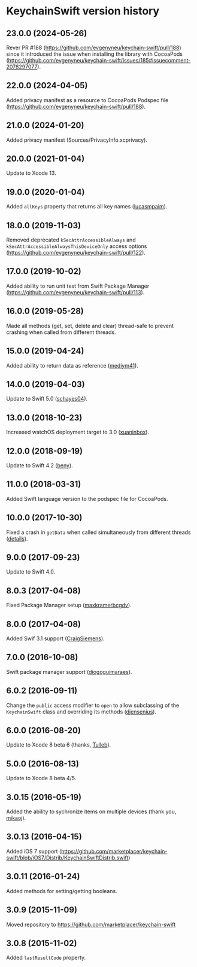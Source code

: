 # KeychainSwift version history

## 23.0.0 (2024-05-26)

Rever PR #188 (https://github.com/evgenyneu/keychain-swift/pull/188) since it introduced the issue when installing the library with CocoaPods (https://github.com/evgenyneu/keychain-swift/issues/185#issuecomment-2078297077).

## 22.0.0 (2024-04-05)

Added privacy manifest as a resource to CocoaPods Podspec file (https://github.com/evgenyneu/keychain-swift/pull/188).

## 21.0.0 (2024-01-20)

Added privacy manifest (Sources/PrivacyInfo.xcprivacy).

## 20.0.0 (2021-01-04)

Update to Xcode 13.

## 19.0.0 (2020-01-04)

Added `allKeys` property that returns all key names ([lucasmpaim](https://github.com/lucasmpaim)).


## 18.0.0 (2019-11-03)

Removed deprecated `kSecAttrAccessibleAlways` and `kSecAttrAccessibleAlwaysThisDeviceOnly` access options (https://github.com/evgenyneu/keychain-swift/pull/122).


## 17.0.0 (2019-10-02)

Added ability to run unit test from Swift Package Manager (https://github.com/evgenyneu/keychain-swift/pull/113).


## 16.0.0 (2019-05-28)

Made all methods (get, set, delete and clear) thread-safe to prevent crashing when called from different threads.


## 15.0.0 (2019-04-24)

Added ability to return data as reference ([mediym41](https://github.com/mediym41)).


## 14.0.0 (2019-04-03)

Update to Swift 5.0 ([schayes04](https://github.com/schayes04)).


## 13.0.0 (2018-10-23)

Increased watchOS deployment target to 3.0 ([xuaninbox](https://github.com/xuaninbox)).


## 12.0.0 (2018-09-19)

Update to Swift 4.2 ([beny](https://github.com/beny)).


## 11.0.0 (2018-03-31)

Added Swift language version to the podspec file for CocoaPods.


## 10.0.0 (2017-10-30)

Fixed a crash in `getData` when called simultaneously from different threads ([details](https://github.com/evgenyneu/keychain-swift/pull/68)).


## 9.0.0 (2017-09-23)

Update to Swift 4.0.

## 8.0.3 (2017-04-08)

Fixed Package Manager setup ([maxkramerbcgdv](https://github.com/maxkramerbcgdv)).

## 8.0.0 (2017-04-08)

Added Swif 3.1 support ([CraigSiemens](https://github.com/CraigSiemens)).


## 7.0.0 (2016-10-08)

Swift package manager support ([diogoguimaraes](https://github.com/diogoguimaraes)).


## 6.0.2 (2016-09-11)

Change the `public` access modifier to `open` to allow subclassing of the `KeychainSwift` class and overriding its methods ([djensenius](https://github.com/djensenius)).


## 6.0.0 (2016-08-20)

Update to Xcode 8 beta 6 (thanks, [Tulleb](https://github.com/Tulleb)).


## 5.0.0 (2016-08-13)

Update to Xcode 8 beta 4/5.


## 3.0.15 (2016-05-19)

Added the ability to sychronize items on multiple devices (thank you, [mikaoj](https://github.com/mikaoj)).


## 3.0.13 (2016-04-15)

Added iOS 7 support (https://github.com/marketplacer/keychain-swift/blob/iOS7/Distrib/KeychainSwiftDistrib.swift)


## 3.0.11 (2016-01-24)

Added methods for setting/getting booleans.


## 3.0.9 (2015-11-09)

Moved repository to https://github.com/marketplacer/keychain-swift


## 3.0.8 (2015-11-02)

Added `lastResultCode` property.
